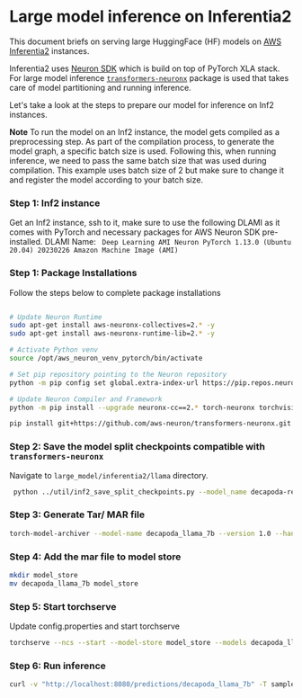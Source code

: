 # Large model inference on Inferentia2

This document briefs on serving large HuggingFace (HF) models on [AWS Inferentia2](https://aws.amazon.com/ec2/instance-types/inf2/) instances.

Inferentia2 uses [Neuron SDK](https://aws.amazon.com/machine-learning/neuron/) which is build on top of PyTorch XLA stack. For large model inference [`transformers-neuronx`](https://github.com/aws-neuron/transformers-neuronx) package is used that takes care of model partitioning and running inference.

Let's take a look at the steps to prepare our model for inference on Inf2 instances.

**Note** To run the model on an Inf2 instance, the model gets compiled as a preprocessing step. As part of the compilation process, to generate the model graph, a specific batch size is used. Following this, when running inference, we need to pass the same batch size that was used during compilation. This example uses batch size of 2 but make sure to change it and register the model according to your batch size.

### Step 1: Inf2 instance

Get an Inf2 instance, ssh to it, make sure to use the following DLAMI as it comes with PyTorch and necessary packages for AWS Neuron SDK pre-installed.
DLAMI Name: ` Deep Learning AMI Neuron PyTorch 1.13.0 (Ubuntu 20.04) 20230226 Amazon Machine Image (AMI)`

### Step 1: Package Installations

Follow the steps below to complete package installations

```bash

# Update Neuron Runtime
sudo apt-get install aws-neuronx-collectives=2.* -y
sudo apt-get install aws-neuronx-runtime-lib=2.* -y

# Activate Python venv
source /opt/aws_neuron_venv_pytorch/bin/activate

# Set pip repository pointing to the Neuron repository
python -m pip config set global.extra-index-url https://pip.repos.neuron.amazonaws.com

# Update Neuron Compiler and Framework
python -m pip install --upgrade neuronx-cc==2.* torch-neuronx torchvision

pip install git+https://github.com/aws-neuron/transformers-neuronx.git transformers -U

```



### Step 2: Save the model split checkpoints compatible with `transformers-neuronx`

Navigate to `large_model/inferentia2/llama` directory.

```bash
 python ../util/inf2_save_split_checkpoints.py --model_name decapoda-research/llama-7b-hf --save_path './decapoda_llama_7b_split'

```


### Step 3: Generate Tar/ MAR file

```bash
torch-model-archiver --model-name decapoda_llama_7b --version 1.0 --handler inf2_handler.py --extra-files ./decapoda_llama_7b_split  -r requirements.txt --config-file model-config.yaml --archive-format no-archive

```

### Step 4: Add the mar file to model store

```bash
mkdir model_store
mv decapoda_llama_7b model_store
```

### Step 5: Start torchserve

Update config.properties and start torchserve

```bash
torchserve --ncs --start --model-store model_store --models decapoda_llama_7b
```

### Step 6: Run inference

```bash
curl -v "http://localhost:8080/predictions/decapoda_llama_7b" -T sample_text.txt
```
